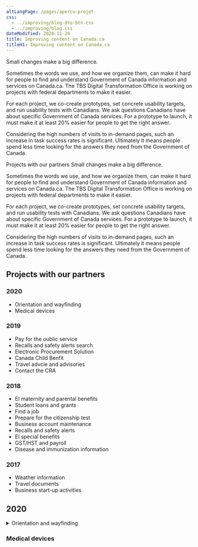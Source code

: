 ```yaml
---
altLangPage: /pages/apercu-projet
css:
  - ../improving/blog-dto-btn.css
  - ../improving/blog.css
dateModified: 2020-11-20
title: Improving content on Canada.ca
titleH1: Improving content on Canada.ca
---
```

Small changes make a big difference.

Sometimes the words we use, and how we organize them, can make it hard for people to find and understand Government of Canada information and services on Canada.ca. The TBS Digital Transformation Office is working on projects with federal departments to make it easier.

For each project, we co-create prototypes, set concrete usability targets, and run usability tests with Canadians. We ask questions Canadians have about specific Government of Canada services. For a prototype to launch, it must make it at least 20% easier for people to get the right answer.

Considering the high numbers of visits to in-demand pages, such an increase in task success rates is significant. Ultimately it means people spend less time looking for the answers they need from the Government of Canada.

Projects with our partners
Small changes make a big difference.

Sometimes the words we use, and how we organize them, can make it hard for people to find and understand Government of Canada information and services on Canada.ca. The TBS Digital Transformation Office is working on projects with federal departments to make it easier.

For each project, we co-create prototypes, set concrete usability targets, and run usability tests with Canadians. We ask questions Canadians have about specific Government of Canada services. For a prototype to launch, it must make it at least 20% easier for people to get the right answer.

Considering the high numbers of visits to in-demand pages, such an increase in task success rates is significant. Ultimately it means people spend less time looking for the answers they need from the Government of Canada.

## Projects with our partners

### 2020 
- Orientation and wayfinding 
- Medical devices

### 2019 
- Pay for the oublic service 
- Recalls and safety alerts search 
- Electronic Procurement Solution 
- Canada Child Benfit 
- Travel advcie and advisories 
- Contact the CRA 

### 2018
- EI maternity and parental benefits
- Student loans and grants
- Find a job
- Prepare for the citizenship test
- Business account maintenance
- Recalls and safety alerts
- EI special benefits
- GST/HST and payroll
- Disease and immunization information 

### 2017
- Weather information
- Travel documents 
- Business start-up activities 

## 2020

<details><summary>Orientation and wayfinding</summary> 

  <h3>Objective</h3>
All government departments are adopting the Canada.ca look. The design needs to adapt to their needs. We explored navigation and design options to help people get to and use the services they need, while maintaining confidence and trust in Canada.ca.

Why this work matters:
Finding and using services delivered by different government departments should be simple, consistent and accessible to all Canadians
People need to be able to clearly recognize official government information and services to avoid deceptive and fraudulent sites  

Partner departments:
Agriculture and Agri-Food Canada, Immigration, Refugees and Citizenship Canada, Veterans Affairs Canada and Statistics Canada

- Task success before: 50%
- Task success after: To come 
- Improvement to task success: To come. Part 1: breadcrumb changes from 'Home' to 'Canada.ca' 

  <details><summary>Task sceanrios tested and improved</summary>
 <ul>
   <li>Your cousin from France won't need a visa to come visit but will need an electronic Travel Authorization. How much will it cost to apply? Start on a Google results page with links to Canada.ca URLS and to other sites</li>
<li>Your Egyptian friend wants to come to a Canadian university this year. How much will it cost to apply for a study permit? Start on a Canada.ca Immigration Refugees and Citizenship page</li>
  </details>
  </details>
  
### Medical devices 
